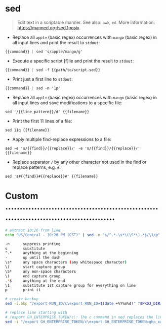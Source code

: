 # sed

> Edit text in a scriptable manner.
> See also: `awk`, `ed`.
> More information: <https://manned.org/sed.1posix>.

- Replace all `apple` (basic regex) occurrences with `mango` (basic regex) in all input lines and print the result to `stdout`:

`{{command}} | sed 's/apple/mango/g'`

- Execute a specific script [f]ile and print the result to `stdout`:

`{{command}} | sed -f {{path/to/script.sed}}`

- Print just a first line to `stdout`:

`{{command}} | sed -n '1p'`

- Replace all `apple` (basic regex) occurrences with `mango` (basic regex) in all input lines and save modifications to a specific file:

`sed '/{{line_pattern}}/d' {{filename}}`

- Print the first 11 lines of a file:

`sed 11q {{filename}}`

- Apply multiple find-replace expressions to a file:

`sed -e 's/{{find}}/{{replace}}/' -e 's/{{find}}/{{replace}}/' {{filename}}`

- Replace separator `/` by any other character not used in the find or replace patterns, e.g. `#`:

`sed 's#{{find}}#{{replace}}#' {{filename}}`


# Custom ...........................................................................................
```sh
# extract 10:26 from line
echo "US/Central - 10:26 PM (CST)" | sed -n "s/^.*-\s*\(\S*\).*$/\1/p"

-n      suppress printing
s       substitute
^.*     anything at the beginning
-       up until the dash
\s*     any space characters (any whitespace character)
\(      start capture group
\S*     any non-space characters
\)      end capture group
.*$     anything at the end
\1      substitute 1st capture group for everything on line
p       print it

# create backup
sed -i.bkp "/export RUN_ID/c\export RUN_ID=$(date +%Y%m%d)" "$PROJ_DIR/service/simulation/.env.local"

# replace line starting with
# /export GH_ENTERPRISE_TOKEN/c\: The c command in sed replaces the line matching the pattern (/export GH_ENTERPRISE_TOKEN/) with the new text that follows (export GH_ENTERPRISE_TOKEN=ghp_xxx).
sed -i "/export GH_ENTERPRISE_TOKEN/c\export GH_ENTERPRISE_TOKEN=ghp_xxx" .envrc
```
